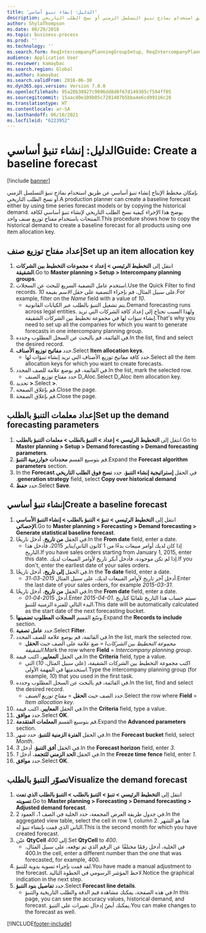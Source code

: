 ```yaml
---
title: 'الدليل: إنشاء تنبؤ أساسي'
description: بإمكان مخطط الإنتاج إنشاء تنبؤ أساسي عن طريق استخدام نماذج تنبؤ التسلسل الزمني أو نسخ الطلب التاريخي.
author: ShylaThompson
ms.date: 08/29/2018
ms.topic: business-process
ms.prod: ''
ms.technology: ''
ms.search.form: ReqIntercompanyPlanningGroupSetup, ReqIntercompanyPlanningGroupAllocKeys, ReqDemPlanForecastParameters, ReqDemPlanCreateForecastDialog, SysQueryForm, ReqDemPlanForecastViewer
audience: Application User
ms.reviewer: kamaybac
ms.search.region: Global
ms.author: kamaybac
ms.search.validFrom: 2016-06-30
ms.dyn365.ops.version: Version 7.0.0
ms.openlocfilehash: 95a20b30827c9096dd8d8f67d149305cf594ff05
ms.sourcegitcommit: 15aacd0e109b05c7281407b5bba4e6cd99116c28
ms.translationtype: HT
ms.contentlocale: ar-SA
ms.lasthandoff: 06/10/2021
ms.locfileid: "6223952"
---
```

# <a name="guide-create-a-baseline-forecast"></a><span data-ttu-id="4467e-103">الدليل: إنشاء تنبؤ أساسي</span><span class="sxs-lookup"><span data-stu-id="4467e-103">Guide: Create a baseline forecast</span></span>

[!include [banner](../../includes/banner.md)]

<span data-ttu-id="4467e-104">بإمكان مخطط الإنتاج إنشاء تنبؤ أساسي عن طريق استخدام نماذج تنبؤ التسلسل الزمني أو نسخ الطلب التاريخي.</span><span class="sxs-lookup"><span data-stu-id="4467e-104">A production planner can create a baseline forecast either by using time series forecast models or by copying the historical demand.</span></span> <span data-ttu-id="4467e-105">يوضح هذا الإجراء كيفية نسخ الطلب التاريخي لإنشاء تنبؤ أساسي لكافة المنتجات باستخدام مفتاح توزيع صنف واحد.</span><span class="sxs-lookup"><span data-stu-id="4467e-105">This procedure shows how to copy the historical demand to create a baseline forecast for all products using one item allocation key.</span></span>

## <a name="set-up-an-item-allocation-key"></a><span data-ttu-id="4467e-106">إعداد مفتاح توزيع صنف</span><span class="sxs-lookup"><span data-stu-id="4467e-106">Set up an item allocation key</span></span>

1. <span data-ttu-id="4467e-107">انتقل إلى **التخطيط الرئيسي > إعداد > مجموعات التخطيط بين الشركات الشقيقة**.</span><span class="sxs-lookup"><span data-stu-id="4467e-107">Go to **Master planning > Setup > Intercompany planning groups**.</span></span>
2. <span data-ttu-id="4467e-108">استخدم عامل التصفية السريع للبحث عن السجلات.</span><span class="sxs-lookup"><span data-stu-id="4467e-108">Use the Quick Filter to find records.</span></span> <span data-ttu-id="4467e-109">على سبيل المثال، قم بإجراء التصفية على حقل *الاسم* بقيمة *10*.</span><span class="sxs-lookup"><span data-stu-id="4467e-109">For example, filter on the *Name* field with a value of *10*.</span></span>
    * <span data-ttu-id="4467e-110">يتم تشغيل التنبؤ بالطلب عبر الكيانات القانونية.</span><span class="sxs-lookup"><span data-stu-id="4467e-110">Demand forecasting runs across legal entities.</span></span> <span data-ttu-id="4467e-111">ولهذا السبب تحتاج إلى إعداد كافة الشركات التي تريد إنشاء تنبؤات لها في مجموعة تخطيط بين الشركات الشقيقة‬.</span><span class="sxs-lookup"><span data-stu-id="4467e-111">That's why you need to set up all the companies for which you want to generate forecasts in one intercompany planning group.</span></span>  
3. <span data-ttu-id="4467e-112">في القائمة، قم بالبحث عن السجل المطلوب وحدده.</span><span class="sxs-lookup"><span data-stu-id="4467e-112">In the list, find and select the desired record.</span></span>
4. <span data-ttu-id="4467e-113">حدد **مفاتيح توزيع الأصناف**.</span><span class="sxs-lookup"><span data-stu-id="4467e-113">Select **Item allocation keys**.</span></span>
    * <span data-ttu-id="4467e-114">حدد كافة مفاتيح توزيع الأصناف التي تريد إنشاء تنبؤات لها.</span><span class="sxs-lookup"><span data-stu-id="4467e-114">Select all the item allocation keys for which you want to create forecasts.</span></span>  
5. <span data-ttu-id="4467e-115">في القائمة، قم بوضع علامة للصف المحدد.</span><span class="sxs-lookup"><span data-stu-id="4467e-115">In the list, mark the selected row.</span></span>
    * <span data-ttu-id="4467e-116">حدد مفتاح توزيع الصنف D_Aloc.</span><span class="sxs-lookup"><span data-stu-id="4467e-116">Select D_Aloc item allocation key.</span></span>  
6. <span data-ttu-id="4467e-117">تحديد **>**.</span><span class="sxs-lookup"><span data-stu-id="4467e-117">Select **>**.</span></span>
7. <span data-ttu-id="4467e-118">قم بإغلاق الصفحة.</span><span class="sxs-lookup"><span data-stu-id="4467e-118">Close the page.</span></span>
8. <span data-ttu-id="4467e-119">قم بإغلاق الصفحة.</span><span class="sxs-lookup"><span data-stu-id="4467e-119">Close the page.</span></span>

## <a name="set-up-the-demand-forecasting-parameters"></a><span data-ttu-id="4467e-120">إعداد معلمات التنبؤ بالطلب</span><span class="sxs-lookup"><span data-stu-id="4467e-120">Set up the demand forecasting parameters</span></span>

1. <span data-ttu-id="4467e-121">انتقل إلى **التخطيط الرئيسي > إعداد > التنبؤ بالطلب > معلمات التنبؤ بالطلب**.</span><span class="sxs-lookup"><span data-stu-id="4467e-121">Go to **Master planning > Setup > Demand forecasting > Demand forecasting parameters**.</span></span>
2. <span data-ttu-id="4467e-122">قم بتوسيع القسم **محددات خوارزمية التنبؤ**.</span><span class="sxs-lookup"><span data-stu-id="4467e-122">Expand the **Forecast algorithm parameters** section.</span></span>
3. <span data-ttu-id="4467e-123">في الحقل **إستراتيجية إنشاء ‏‫التنبؤ**، حدد **نسخ فوق الطلب التاريخي**.</span><span class="sxs-lookup"><span data-stu-id="4467e-123">In the **Forecast generation strategy** field, select **Copy over historical demand**.</span></span>
4. <span data-ttu-id="4467e-124">حدد **حفظ**.</span><span class="sxs-lookup"><span data-stu-id="4467e-124">Select **Save**.</span></span>

## <a name="create-a-baseline-forecast"></a><span data-ttu-id="4467e-125">إنشاء تنبؤ أساسي</span><span class="sxs-lookup"><span data-stu-id="4467e-125">Create a baseline forecast</span></span>

1. <span data-ttu-id="4467e-126">انتقل إلى **التخطيط الرئيسي > تنبؤ‬ > التنبؤ بالطلب > إنشاء التنبؤ الأساسي الإحصائي**.</span><span class="sxs-lookup"><span data-stu-id="4467e-126">Go to **Master planning > Forecasting > Demand forecasting > Generate statistical baseline forecast**.</span></span>
2. <span data-ttu-id="4467e-127">في الحقل **من تاريخ**، أدخل تاريخًا.</span><span class="sxs-lookup"><span data-stu-id="4467e-127">In the **From date** field, enter a date.</span></span>
    * <span data-ttu-id="4467e-128">إذا كان لديك أوامر مبيعات بدءًا من 1 كانون الثاني/يناير 2015، فأدخل هذا التاريخ.</span><span class="sxs-lookup"><span data-stu-id="4467e-128">If you have sales orders starting from January 1, 2015, enter this date.</span></span> <span data-ttu-id="4467e-129">إذا لم تكن موجودة، فأدخل أبكر تاريخ لأوامر المبيعات لديك.</span><span class="sxs-lookup"><span data-stu-id="4467e-129">If you don't, enter the earliest date of your sales orders.</span></span>  
3. <span data-ttu-id="4467e-130">في الحقل **إلى تاريخ**، أدخل تاريخًا.</span><span class="sxs-lookup"><span data-stu-id="4467e-130">In the **To date** field, enter a date.</span></span>
    * <span data-ttu-id="4467e-131">أدخل آخر تاريخ لأوامر المبيعات لديك، على سبيل المثال *2015-03-31*.</span><span class="sxs-lookup"><span data-stu-id="4467e-131">Enter the last date of your sales orders, for example *2015-03-31*.</span></span>  
4. <span data-ttu-id="4467e-132">في الحقل **من تاريخ**، أدخل تاريخًا.</span><span class="sxs-lookup"><span data-stu-id="4467e-132">In the **From date** field, enter a date.</span></span>
    * <span data-ttu-id="4467e-133">أدخل *2015-04-01*.</span><span class="sxs-lookup"><span data-stu-id="4467e-133">Enter *2015-04-01*.</span></span> <span data-ttu-id="4467e-134">سيتم حساب هذا التاريخ تلقائيًا كتاريخ البدء التالي للفترة الزمنية‬ للتنبؤ‬‬.</span><span class="sxs-lookup"><span data-stu-id="4467e-134">This date will be automatically calculated as the start date of the next forecasting bucket.</span></span>  
5. <span data-ttu-id="4467e-135">وسّع القسم **السجلات المطلوب تضمينها**.</span><span class="sxs-lookup"><span data-stu-id="4467e-135">Expand the **Records to include** section.</span></span>
6. <span data-ttu-id="4467e-136">حدد **عامل تصفية**.</span><span class="sxs-lookup"><span data-stu-id="4467e-136">Select **Filter**.</span></span>
7. <span data-ttu-id="4467e-137">في القائمة، قم بوضع علامة للصف المحدد.</span><span class="sxs-lookup"><span data-stu-id="4467e-137">In the list, mark the selected row.</span></span>
    * <span data-ttu-id="4467e-138">ضع علامة على الصف حيث **الحقل** = *Iمجموعة التخطيط بين الشركات الشقيقة*.</span><span class="sxs-lookup"><span data-stu-id="4467e-138">Mark the row where **Field** = *Intercompany planning group*.</span></span>  
8. <span data-ttu-id="4467e-139">في الحقل **المعايير**، اكتب قيمة.</span><span class="sxs-lookup"><span data-stu-id="4467e-139">In the **Criteria** field, type a value.</span></span>
    * <span data-ttu-id="4467e-140">اكتب مجموعة التخطيط بين الشركات الشقيقة، (على سبيل المثال، *10*) التي استخدمتها في المهمة الأولى.</span><span class="sxs-lookup"><span data-stu-id="4467e-140">Type the intercompany planning group (for example, *10*) that you used in the first task.</span></span>  
9. <span data-ttu-id="4467e-141">في القائمة، قم بالبحث عن السجل المطلوب وحدده.</span><span class="sxs-lookup"><span data-stu-id="4467e-141">In the list, find and select the desired record.</span></span>
    * <span data-ttu-id="4467e-142">حدد الصف حيث **الحقل** = *مفتاح توزيع الصنف*.</span><span class="sxs-lookup"><span data-stu-id="4467e-142">Select the row where **Field** = *Item allocation key*.</span></span>  
10. <span data-ttu-id="4467e-143">في الحقل **المعايير**، اكتب قيمة.</span><span class="sxs-lookup"><span data-stu-id="4467e-143">In the **Criteria** field, type a value.</span></span>
11. <span data-ttu-id="4467e-144">حدد **موافق**.</span><span class="sxs-lookup"><span data-stu-id="4467e-144">Select **OK**.</span></span>
12. <span data-ttu-id="4467e-145">قم بتوسيع القسم **المعلمات المتقدمة**.</span><span class="sxs-lookup"><span data-stu-id="4467e-145">Expand the **Advanced parameters** section.</span></span>
13. <span data-ttu-id="4467e-146">في الحقل **الفترة الزمنية‬ للتنبؤ**، حدد *شهر*.</span><span class="sxs-lookup"><span data-stu-id="4467e-146">In the **Forecast bucket** field, select *Month*.</span></span>
14. <span data-ttu-id="4467e-147">في الحقل **أفق التنبؤ**، أدخل *3*.</span><span class="sxs-lookup"><span data-stu-id="4467e-147">In the **Forecast horizon** field, enter *3*.</span></span>
15. <span data-ttu-id="4467e-148">في الحقل **الحد الزمني للتجمد**، أدخل *1*.</span><span class="sxs-lookup"><span data-stu-id="4467e-148">In the **Freeze time fence** field, enter *1*.</span></span>
16. <span data-ttu-id="4467e-149">حدد **موافق**.</span><span class="sxs-lookup"><span data-stu-id="4467e-149">Select **OK**.</span></span>

## <a name="visualize-the-demand-forecast"></a><span data-ttu-id="4467e-150">تصوّر التنبؤ بالطلب</span><span class="sxs-lookup"><span data-stu-id="4467e-150">Visualize the demand forecast</span></span>

1. <span data-ttu-id="4467e-151">انتقل إلى **التخطيط الرئيسي > تنبؤ‬ > التنبؤ بالطلب > التنبؤ بالطلب‬ الذي تمت تسويته**.</span><span class="sxs-lookup"><span data-stu-id="4467e-151">Go to **Master planning > Forecasting > Demand forecasting > Adjusted demand forecast**.</span></span>
2. <span data-ttu-id="4467e-152">في جدول طريقة العرض المجمعة، حدد الخلية في الصف 1، العمود 2.</span><span class="sxs-lookup"><span data-stu-id="4467e-152">In the aggregated view table, select the cell in row 1, column 2.</span></span> <span data-ttu-id="4467e-153">هذا هو الشهر الثاني الذي قمت بإنشاء تنبؤ له.</span><span class="sxs-lookup"><span data-stu-id="4467e-153">This is the second month for which you have created forecast.</span></span>
3. <span data-ttu-id="4467e-154">عيّن **QtyCell** إلى *400*.</span><span class="sxs-lookup"><span data-stu-id="4467e-154">Set **QtyCell** to *400*.</span></span>
    * <span data-ttu-id="4467e-155">في الخلية، أدخل رقمًا مختلفًا عن الرقم الذي تم توقعه، على سبيل المثال، 400.</span><span class="sxs-lookup"><span data-stu-id="4467e-155">In the cell, enter a different number than the one that was forecasted, for example, 400.</span></span>  
4. <span data-ttu-id="4467e-156">لقد قمت بإجراء تسوية يدوية للتنبؤ.</span><span class="sxs-lookup"><span data-stu-id="4467e-156">You have made a manual adjustment to the forecast.</span></span> <span data-ttu-id="4467e-157">لاحظ المؤشر الرسومي في الخطوة التالية.</span><span class="sxs-lookup"><span data-stu-id="4467e-157">Notice the graphical indication in the next step.</span></span>
5. <span data-ttu-id="4467e-158">حدد **تفاصيل بنود التنبؤ**.</span><span class="sxs-lookup"><span data-stu-id="4467e-158">Select **Forecast line details**.</span></span>
    * <span data-ttu-id="4467e-159">في هذه الصفحة، يمكنك مشاهدة قيم الدقة والطلب التاريخية والتنبؤ.</span><span class="sxs-lookup"><span data-stu-id="4467e-159">In this page, you can see the accuracy values, historical demand, and forecast.</span></span> <span data-ttu-id="4467e-160">يمكنك أيضً إدخال تغييرات على التنبؤ.</span><span class="sxs-lookup"><span data-stu-id="4467e-160">You can make changes to the forecast as well.</span></span>  

[!INCLUDE[footer-include](../../../includes/footer-banner.md)]